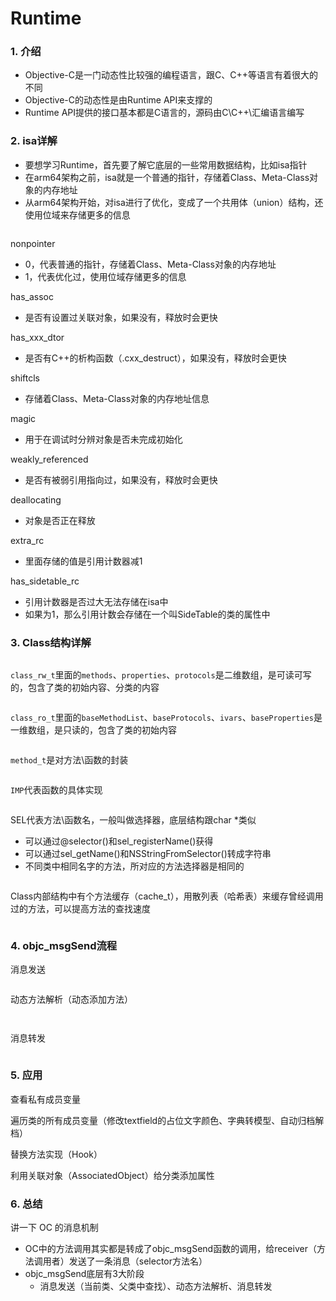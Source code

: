 # Runtime

### 1. 介绍

* Objective-C是一门动态性比较强的编程语言，跟C、C++等语言有着很大的不同
* Objective-C的动态性是由Runtime API来支撑的
* Runtime API提供的接口基本都是C语言的，源码由C\C++\汇编语言编写

### 2. isa详解

* 要想学习Runtime，首先要了解它底层的一些常用数据结构，比如isa指针
* 在arm64架构之前，isa就是一个普通的指针，存储着Class、Meta-Class对象的内存地址
* 从arm64架构开始，对isa进行了优化，变成了一个共用体（union）结构，还使用位域来存储更多的信息

<figure><img src=".gitbook/assets/image (2).png" alt=""><figcaption></figcaption></figure>

nonpointer

* 0，代表普通的指针，存储着Class、Meta-Class对象的内存地址
* 1，代表优化过，使用位域存储更多的信息

has\_assoc

* 是否有设置过关联对象，如果没有，释放时会更快

has\_xxx\_dtor

* 是否有C++的析构函数（.cxx\_destruct），如果没有，释放时会更快

shiftcls

* 存储着Class、Meta-Class对象的内存地址信息

magic

* 用于在调试时分辨对象是否未完成初始化

weakly\_referenced

* 是否有被弱引用指向过，如果没有，释放时会更快

deallocating

* 对象是否正在释放

extra\_rc

* 里面存储的值是引用计数器减1

has\_sidetable\_rc

* 引用计数器是否过大无法存储在isa中
* 如果为1，那么引用计数会存储在一个叫SideTable的类的属性中



### 3. Class结构详解

<figure><img src=".gitbook/assets/截屏2023-12-23 22.47.29.png" alt=""><figcaption></figcaption></figure>

`class_rw_t`里面的`methods`、`properties`、`protocols`是二维数组，是可读可写的，包含了类的初始内容、分类的内容

<figure><img src=".gitbook/assets/截屏2023-12-23 22.49.04.png" alt=""><figcaption></figcaption></figure>

`class_ro_t`里面的`baseMethodList`、`baseProtocols`、`ivars`、`baseProperties`是一维数组，是只读的，包含了类的初始内容

<figure><img src=".gitbook/assets/截屏2023-12-23 22.49.34.png" alt=""><figcaption></figcaption></figure>

`method_t`是对方法\函数的封装

<figure><img src=".gitbook/assets/image (1) (1).png" alt=""><figcaption></figcaption></figure>

`IMP`代表函数的具体实现

<figure><img src=".gitbook/assets/image (2) (1).png" alt=""><figcaption></figcaption></figure>

SEL代表方法\函数名，一般叫做选择器，底层结构跟char \*类似

* 可以通过@selector()和sel\_registerName()获得
* 可以通过sel\_getName()和NSStringFromSelector()转成字符串
* 不同类中相同名字的方法，所对应的方法选择器是相同的

<figure><img src=".gitbook/assets/image (3).png" alt=""><figcaption></figcaption></figure>

Class内部结构中有个方法缓存（cache\_t），用散列表（哈希表）来缓存曾经调用过的方法，可以提高方法的查找速度

<figure><img src=".gitbook/assets/截屏2023-12-23 22.51.52.png" alt=""><figcaption></figcaption></figure>

### 4. objc\_msgSend流程

消息发送

<figure><img src=".gitbook/assets/截屏2023-12-23 22.53.50.png" alt=""><figcaption></figcaption></figure>

动态方法解析（动态添加方法）

<figure><img src=".gitbook/assets/截屏2023-12-23 22.54.26.png" alt=""><figcaption></figcaption></figure>

<figure><img src=".gitbook/assets/截屏2023-12-23 22.55.10.png" alt=""><figcaption></figcaption></figure>

消息转发

<figure><img src=".gitbook/assets/截屏2023-12-23 22.56.38.png" alt=""><figcaption></figcaption></figure>

### 5. 应用

查看私有成员变量



遍历类的所有成员变量（修改textfield的占位文字颜色、字典转模型、自动归档解档）



替换方法实现（Hook）



利用关联对象（AssociatedObject）给分类添加属性



### 6. 总结

讲一下 OC 的消息机制

* OC中的方法调用其实都是转成了objc\_msgSend函数的调用，给receiver（方法调用者）发送了一条消息（selector方法名）
* objc\_msgSend底层有3大阶段
  * 消息发送（当前类、父类中查找）、动态方法解析、消息转发











